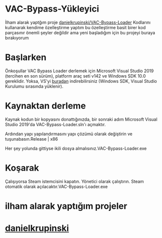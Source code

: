 # VAC-Bypass-Yükleyici
İlham alarak yaptğım proje [danielkrupinski/VAC-Bypass-Loader](https://github.com/danielkrupinski/VAC-Bypass-Loader) Kodlarını kullanarak kendime özelleştirme yaptım
bu özelleştirme basit birer kod parçasınır önemli şeyler değildir ama yeni başladığım için bu projeyi buraya bırakıyorum 

# Başlarken
Önkoşullar
VAC Bypass Loader derlemek için Microsoft Visual Studio 2019 (tercihen en son sürüm), platform araç seti v142 ve Windows SDK 10.0 gereklidir. Yoksa, VS'yi [buradan](https://visualstudio.microsoft.com/) indirebilirsiniz (Windows SDK, Visual Studio Kurulumu sırasında yüklenir).


# Kaynaktan derleme
Kaynak kodun bir kopyasını donattığınızda, bir sonraki adım Microsoft Visual Studio 2019'da VAC-Bypass-Loader.sln'ı açmaktır.

Ardından yapı yapılandırmasını yapı çözümü olarak değiştirin ve tuşunabasın.Release | x86

Her şey yolunda gittiyse ikili dosya almalısınız.VAC-Bypass-Loader.exe

# Koşarak
Çalışıyorsa Steam istemcisini kapatın.
Yönetici olarak çalıştırın. Steam otomatik olarak açılacaktır.VAC-Bypass-Loader.exe

# ilham alarak yaptığım projeler

# [danielkrupinski](https://github.com/danielkrupinski)

